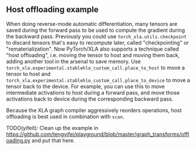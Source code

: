 ## Host offloading example

When doing reverse-mode automatic differentiation, many tensors are saved
during the forward pass to be used to compute the gradient during the backward pass.
Previously you could use `torch_xla.utils.checkpoint` to discard tensors that's easy
to recompute later, called "checkpointing" or "rematerialization". Now PyTorch/XLA
also supports a technique called "host offloading", i.e. moving the tensor to host
and moving them back, adding another tool in the arsenal to save memory. Use
`torch_xla.experimental.stablehlo_custom_call.place_to_host` to move a tensor to host
and `torch_xla.experimental.stablehlo_custom_call.place_to_device` to move a tensor
back to the device. For example, you can use this to move intermediate activations
to host during a forward pass, and move those activations back to device during
the corresponding backward pass.

Because the XLA graph compiler aggressively reorders operations, host offloading is
best used in combination with `scan`.

TODO(yifeit): Clean up the example in https://github.com/tengyifei/playground/blob/master/graph_transforms/offloading.py
and put that here.
